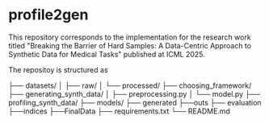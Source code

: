 # profile2gen
 This repository corresponds to the implementation for the research work titled "Breaking the Barrier of Hard Samples: A Data-Centric Approach to Synthetic Data for Medical Tasks" published at ICML 2025.

 
 The repositoy is structured as 


├── datasets/
│   ├── raw/
│   └── processed/
├── choosing_framework/
├── generating_synth_data/
│   ├── preprocessing.py
│   └── model.py
├── profiling_synth_data/
├── models/
├── generated
├──outs
├── evaluation
├──indices
├──FinalData
├── requirements.txt
└── README.md


